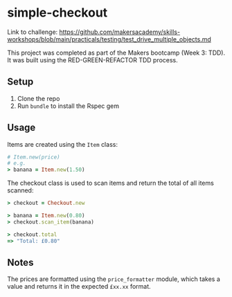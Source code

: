 # simple-checkout

Link to challenge: https://github.com/makersacademy/skills-workshops/blob/main/practicals/testing/test_drive_multiple_objects.md

This project was completed as part of the Makers bootcamp (Week 3: TDD). It was built using the RED-GREEN-REFACTOR TDD process.

## Setup

1. Clone the repo
2. Run `bundle` to install the Rspec gem

## Usage

Items are created using the `Item` class:

```ruby
# Item.new(price)
# e.g.
> banana = Item.new(1.50)
```

The checkout class is used to scan items and return the total of all items scanned:

```ruby
> checkout = Checkout.new

> banana = Item.new(0.80)
> checkout.scan_item(banana)

> checkout.total
=> "Total: £0.80"
```

## Notes

The prices are formatted using the `price_formatter` module, which takes a value and returns it in the expected `£xx.xx` format.
